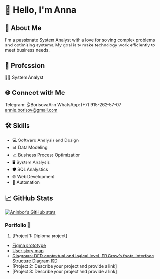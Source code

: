 # 👋 Hello, I'm Anna

## 🚀 About Me

I'm a passionate System Analyst with a love for solving complex problems and optimizing systems. My goal is to make technology work efficiently to meet business needs.

## 💼 Profession

👨‍💻 System Analyst

## 🌐 Connect with Me
Telegram: @BorisovaAnn 
WhatsApp: (+7) 915-262-57-07
annie.borisov@gmail.com


## 🛠️ Skills

- 💻 Software Analysis and Design
- 📊 Data Modeling
- 📈 Business Process Optimization
- 🖥️ System Analysis
- 🛡️ SQL Analystics
- 🌐 Web Development
- 🤖 Automation

## 📈 GitHub Stats

[![Aninbor's GitHub stats](https://github-readme-stats.vercel.app/api?username=aninbor&show_icons=true&theme=dark)](https://github.com/aninbor)


### Portfolio 🌟

1. [Project 1: Diploma project]
  - [Figma prototype](https://www.figma.com/file/qerYZrp4mFJuFJGp46pQ0a/%D0%94%D0%B8%D0%B7%D0%B0%D0%B9%D0%BD-%D1%81%D0%B8%D1%81%D1%82%D0%B5%D0%BC%D0%B0-Stets-(Copy)?type=design&node-id=1201%3A579&mode=design&t=X9OjZvAyOmRf89OM-1)
  -  [User story map](https://miro.com/app/board/uXjVMw-rXSA=/?share_link_id=11239540086)
  -  [Diagrams: DFD contextual and logical level, ER  Crow’s foots, Interface Structure Diagram ISD](https://viewer.diagrams.net/?tags=%7B%7D&highlight=0000ff&edit=_blank&layers=1&nav=1&title=DFD%2C%20ER%20%D0%B4%D0%B8%D0%B0%D0%B3%D1%80%D0%B0%D0%BC%D0%BC%D1%8B%20%D0%B4%D0%BB%D1%8F%20Stets%20(2)%20(1).drawio#R%3Cmxfile%20pages%3D%224%22%3E%3Cdiagram%20name%3D%22DFD%20%D0%BA%D0%BE%D0%BD%D1%82%D0%B5%D0%BA%D1%81%D1%82%D0%BD%D0%B0%D1%8F%22%20id%3D%22ZLbmlNvk23ttlplK1AKI%22%3E7V1bd5u4Fv41fnQWkhCXxzhukrWazuScnEunL2cRm9hMbZODSZP0148ACUsbsGwsiD11H1wQQghp6%2Fv2DWVArpZvN0nwPP8ST8PFAFvTtwEZDzDGnu2z%2F7KSd16CMS%2BZJdG0KEObgofoZ8gLLV76Ek3DtVIxjeNFGj2rhZN4tQonqVIWJEn8qlZ7ihfqU5%2BDWVgpeJgEi2rpf6NpOi9KPexuym%2FDaDYXT0YOf79lICrzN1nPg2n8KhWRTwNylcRxWhwt367CRTZ6YlyK%2B64brpYdS8JVussN1v1n%2Bvsz%2FfElfJ7e%2B2Pv27e3fw95Kz%2BCxQt%2FYd7Z9F2MQBK%2FrKZh1ggakNHrPErDh%2Bdgkl19ZZPOyubpcsEvVzslnhAmafgmFfFO3oTxMkyTd1aFXx0iMfdcZobE5gWvmxlA5bjO5eHHFi8N%2BLzPyvY3Q8MO%2BOjsMVK4MlJWZajWr9FyEazY2WgyjxbTu%2BA9fsm6tk6DyXdxNprHSfQzXqWBGDV2OUm57BNLqfGQ3cmKs1J1Jp7YdX4PssU574uVN5rE30uhze5IwjWrfy8mxyqL7oJ1KroipDS7Og3W8%2Fx52UmwiGYrdjxhd4dJ9sBosbiKF3GSvzy5zv%2BZkQHiqCKA3RoJcFCNANh2R%2FNPqiuFDYt%2FPWDD5lnZ8cjLf0f576f818l%2Faf47lurQQSY9zv9fssU%2FekjDdL05rYhVZeSLqRVjv4pziZOngxet2TqNVrO78CkbHhsIDRv%2FUTYlEUO7S%2F6IZTSdZo8tBCN4LKUpidMglc7Z9AqRqQGibQtILwR80smuc466mnO7cc7LGR7l83%2BVH7tSeV5zZOVXsSQFoj6cYwlDlVWX4%2B1axVsjC8xWMbYkXHm0rRqIpV0BLK0d7EuSDxgSA1kutmKYffVqOfCfPnyAPRXBHP%2Bjx9fRU324ml5mOlOGNYtgvY4mKruHb1H6lY9bdvxHdnyBKT8dv0nXxu%2FiZMV6%2F1U%2BKW6j4nRzW34m7lNBbho%2BBS%2BLDB4nL8mPkgQbZ2odvySTcMtwcPlnzDsLt8EWx%2F1wquiJ1XmX5pVumdYkXARp9EPVLuvmmj%2FhPo7Ym23ECvkXFKxcKDHFq%2FMbZYUQtmUR0BZyidpUMTqVppiQBO9Steeswrq514gAjQ55dGvXqFofWVtrg6UmdMCm6hjol0Stzw6K99sstXKa268%2Bt55KbEETpYIwzrFsJKsJudg%2FJuxolusH2aXDOei6uvyZjN8Fj8yEU1Z9Rf3YWWngcsEap6MBHe%2BuK3Cs4kYdb3FQqtx7GBMMZyxMlPl2jazEIVXXju%2BpLcRPT%2BswBYK1ryiNUvrnP61H5z83t04a3gzjO2zVWCJCRjLtTplSoVJmF4brXO%2B7ZBXYDLzlk7FROQvRGl%2BPM5HLhORSEqRxRYQuK7w7loTtWnSIvV%2FRJy65UOLYLKaqsO2q2u4ulHUW68aSsszQPfahzVqjvTL0rhIDMcD3y99973YxS35efv6Nxv%2F4H%2Fp%2Bm%2B5i2rfj%2B3Z0j89834bvAcoMkUtbsr2tomDpiDPN9S7kerqdjhGGdLy9ug3YHpll79q1VAO57dmbVWhn1FQdTh%2FC2NvQ5qgZmwBtF%2BEOKLt2dGqcR2aw2N0OxjthagNia%2BD6jMSt7S6AkMgBDRlCYlyxujSGEQKGlK2xoyzwHn4PSNzgkmttR8lq7lVFkcW8kePFXXICuCt88kJOMJD37nC3xqdoAnfR4aDbPXzio4JPm2AARhD1dldkAey43cAngWFIpHFDYaj56vBToxhDL5i33%2BN1ejeB8K1pnwA6AfHmbuC%2Bxml9ENzbFbg%2FZqWangK4AymC%2FozuwL3Gpdoa3C%2BQ68sAf2FRx6RmfUHc0v%2BRPYBNiGV5GhU7P7sPk4iNVCZxZS9g2S9HJpYpXdzGQDfpi0xgso6mvqupDleh3QM2e62xmUdom7wjlqSBo7pohza%2FwqtpGTvBMvP9rh7Xz%2B39MMdLFu4JkAVsFbggu%2BMK3yRXEN%2FtlCsUptD5Yc58kBkXDT7n%2FflAJKx2zQfA1TLUKeugvsYUsaFuT3rgA0FZkBBciRCuVZDN4RXLXGGJUyy5ZwqwLuq7zSl1AOC7ogDQTWxJd1GJljxuZTTy3Fh6CSo1QpThyY5RpY78IDAYxxPb3wbFx8xTSG0U2b3xFDIZtd1EBww5rSSOcvciqV%2BOkIwFC6jVj4FiwwQGXbCAQovG0dTXWDzieq8mjIgAmrdhCsqo4rNMFqWt0uStKpmwZB%2FVc7Up96TkL0t69MYcAtx4tPSATiCSDHREC%2FdGDwYDyagzbvBZN5XcH8siGoKodXWdWePYWYM6kDU0hokDDBNNiITCmEYvpNAQY97fjqlH9V4sm%2FLusRT38KTne6K8sIHKN5OTiccS5wij5FDG4%2BmhJ0NHJxBgR466SHyQxd8hHxmIwRySo6T9iGRjC1lIDvAwksLCideQx2rUr0Z2JCR6VIREbJWQiKCV%2FVOe1IYcDLJYTaU8ASvG1hglMGZOdSF5%2BFVXHzFw1BBoOfvVzn61Giw%2BZqZiGi2gqv5MJ7MhIE8xny4sYtaEytKlVBMK221MqDOLVaNDlT0idg4Ouarh7wjFy3RwCLAYdXtgmRImTodlzjaOIeY4gZDMEPjcEFAguyMOvF9Ihn%2BfuL%2BBM72Oso5xugiStEpFeTGv1uTK034T0h7%2BT9WrVkm9autVQ6pXjQF1J%2FgvrIqNV00TO3H2yw5waD0hdssvuJ5fzkxxQkyBTyA4Iz6yLr826eLD%2FPrR2S86U2WKjX3RXeDeIUpwJktERqWtsZdp0Yaxfj3yMZap7MG9WkBnTCUCVMhHkwhQw6%2Fb68OYTh%2B5aSLN%2B0PY5%2BwN%2BwCmOoG4zRCkmfVHVPvtBbaNqJDtDJSwiu8bpSvLq9CVpQ36tLKlzu6zptiNitetg0A2yBhzSDdBIPgxjO1vJyT4YSPVmE8EMCTV7FhSqb9nf3oJMuGGDcrOBPl3JchT2GMNqbYcjBp3uGFLT06%2FlvnUB3kLmQ1oYZW0Hc2eXmcaZPaXIRqkAN5dsTOCaUMOdJj2kTsn3uXs5TthLx85AS9fmbovqAG0YIQaPn9Z4sm3m2%2B3%2FxqvnZc%2F%2FvTev65M7uWlxm2MbuXFDLEyYaBoHhGnjZuvPc7v6rE7rn2%2BnOpexS09do7rqSJqdRMuciseO41B4oKsbU0StgtGBBlOR6hdZceXgy3vR1BuhVvaI9Zx4Pk2xDpmOPeBot%2BJL6x2cPbLYD5U0Ufyti8FLhOiz%2Bwy6c%2BqEo9mA%2F9fjQGqAQ3UkgEo2KcG293EbGD8f4g0LiYPfryp2fvLA0OiSZN2QQKbrjsu%2BCoI98EwDVnVfTm8TpFITiDDGIFv97Hv9sUkRhOMO%2Ft0Hynso2Ge9tB%2Fmk4eilU95AAnj%2FpNloOBGJr6ABPo%2FroPXigEcqcHpDW1McxOHqAzfmsR6pjxG%2Fp1EAwSdoffe%2B69crApoJoB2r%2BPcaDPn3%2BUv%2FlixbLPPn8dHZgKfVNPXSud0QHosK3ZNxJ%2Bjq8LTUP6cPpQ1Js2aTkCpD9Gl%2F5WbDtu6AfK1%2BHAz043f2C5qL75O9Xk018%3D%3C%2Fdiagram%3E%3Cdiagram%20name%3D%22DFD%20%D0%BB%D0%BE%D0%B3%D0%B8%D1%87%D0%B5%D1%81%D0%BA%D0%B0%D1%8F%22%20id%3D%22l-GYFpTUeFOPe2rabOXW%22%3E7V1bd9s2tv4t86C1pg%2FiAsD7o23Fk85JpumkPaczL7MYS7Y1kUVHkhO7v%2F7wBgrYACVKvAgE4dU6kkiTFLnxffu%2BJ%2FbN0%2BvfNtHz48d4vlhNCHrYLOcTezYhBCf%2FJx88Rw8L7oN0j8%2FLP%2BmHqPj0ZTlfbLkdd3G82i2f%2BQ%2Fv4vV6cbfjPos2m%2FgHv9t9vBIv4%2FNdtFoIn%2F7fcr57zD8NiL%2F%2F%2FP1i%2BfBIT4S9MN%2FyFNGdiwvfPkbz%2BAfzkf1uQrwJsV%2BjiX09ST%2Fj%2F7NvNnG8O7ob3fnp9WaxSu8sva%2Fvf3l8Wb%2FMAycg84%2Frm5vo2w5N84u5bfmo5V3aLNa73s9O8rN%2Fj1YvxVMr7vjujT7GTfyyni%2FSg%2BDkjD8el7vF5%2BfoLt36I5HK5LPH3dOq2FwcbrHZLV6BFBz5frjOc4Vf8W%2BL%2BGmx27wl74vT2W5%2Bvrf87dQOCxn6sRdBYtMV8cjIn%2B2i4tOokPOH8ugn3flk3%2BLmt%2FusbOFZYeFhbX8sn1bROnl3ffe4XM0%2FRG%2FxS%2FoFt7vo7it9d%2F0Yb5Z%2FxutdRJ9bsnmzKxDDRtwen9O%2FTD5OP%2BVl4T7ZXvwNduj74lpQdtBN%2FLVc%2B%2BlfbBbbZP9PVBZQ%2BdGHaLujl0IXe7p1Hm0fs%2FOlb6LV8mGdvL5L%2FnqxSU%2B4XK1u4lW8yb68fZv9qCGFiBND7NqCFGIPi0KIHUdpGXREvEgezZWd%2Fr6%2BnSQPMEDZ6%2Fx3tvX6Ovs830qy3zfpOdMXdvbbz3Zz6Q7J61n2%2B132O8x2Tl74zJFvs99B9ie4OGb6%2B52wJASpycWSys06zlYLK0rFR9sE5Zbrhw%2BL%2B%2FThOEDgEzG5TiVsmRDeVXGKp%2BV8np42F%2BroS7kSNvEu2jHvEzmk4n6%2BrNoNZbWQTVsESLloYrVF05WKZnjLSNI1FZRSmN4xYooY%2BXO5%2FaFIMYTHAVRGjlueHC%2BORT7AommpVrFPnHIf%2B8TpHyr6wL1KLCoxgTCIRMGE21o%2BfBE3BvWQcflQdXvK%2FnENdbGeX6XmSQryq2i7Xd7xSmnyBDZvf6SPz3Lp238VTzN7M3vl3r1x%2BgtlhfniPnpZpdrT3cvme6kELV6Xuz%2Fonyev%2F7U%2FT%2FJuf%2BT0DT1w%2Fg0W8wdoKdURluSrxy%2Bbu8VxKEx0uodFlwzCiJZ7QLI2i1W0W37nv6xM3E65lP0FfYqXyV3b616U0OhKwNQEoKfM71%2FxZycI%2BbETI9virQ%2Fs2%2FyZ8yfS9MyJsEdvzFGf0%2BNtz7uBld%2FGE26jg86%2B5sqzuBC27A5O4jj8STA5%2FyQZ0OUP4LSFk%2BFjuXYujaqBXFlyGA17Rn8nTHldKEWEVb6b6FS3IognaPgh%2BrJY8dgtaO%2B1de5iVSQHd68n7qyE3cK7Vew5KXnyHPb222HvaUIYiNickPqXwM6pi7mLsD3%2BhPH9%2FXZxDnSpJv%2BhRKvwMnJPbTxOMr1vLzHdMN1m1t9VskMiHa%2FZldDtyauH9N%2FZ7Yyuk2tmPdiMwcrauzh7fcWsltvsz0vjGAmLalbuhuhVJ%2Fcpv%2FD8GoTVlUj2jl9Yda3g%2BgtQ5hrcO4z2es8F1eSQKsAl3dDVz7oHZboMZUNFtWTq0GykJheaLH39L%2Ba1XI9lFGvsdKBap3%2FyabFZJnc6Fb1L6c4%2Ff%2F39T3%2Fx%2FsPby%2FOH%2F9y%2BBN%2Fnf2I9dWdMMPCfC%2BZhR8pzopPx%2FIfdUpseoPYcQqdLYYOMWOXEWK5zzhjqO%2BC1KUkymHD0eKqjJ7nmG8qaXzYlYe41XtbXTJhPZpTAS0244TUgYStijkOPrIWenNOTRooypoRL0cr2NdWUcY0QcV3NYu8XO65b1NcQ8iOj8n3ugUOBd0QHuZx6oZvaEDqEZzvsh5Yd9KI4hDa2PIzKH96ATbUIhJz9ZjJYlSKADrkAjV6lEFMiTnFjXTFUfcNrACUNi6b0MAmYaEbAngf4F%2BnKv5KUi%2FP5l3RHwCfZ%2F73QLG%2FF%2B7%2FNXz9%2B%2B%2Fpxen%2FzW%2Fy3X%2F6xvv63nWfV6UbHPnYsFDI%2FkJwT7Yj9AU7ejojaR3YqftyqdUJruITsAxtgWjztMRNyRRJOTUJ2BEJGmtCvoxn9ToWVDCLdQ%2BTfaobgJFrkX5N1q0TWrRvwTDfErFupDMo9p2dm3Upxlr6Gkq1D8mwnit9wk2cf1t4vL%2Bg%2F%2F57Z%2F%2FPrxv37zde3T39Oy6VyDnM38YPXsWQymDxo4PBh5nPcjRcyZFgDRf5gfInJIw1ItqRipJ5UzxGkWh3rBmMQW7N91IsBg126iOmJQ%2BD0b8d42Z%2B4sTJFD1ltDw1HO6vArR4sjlYwqQJf8BF8kWMZOohlLWLSIXWERaQK7GoPkzwEdDuFEcpzeePIJv14WDAifPSjTHw1AHU5gJKXqdRVrHKlyWMSaNkYBWKSCiUptUaZgoDk11SmvPaUKeAoURi3sANCjLYT9gNcfsiHc4RSbANcvQOXJ6kRgAjzkGDF86R9d2k7qw9jKM%2BSZgC0GETRbN%2BKZyPmr88c4ekcrGAEidrbx%2Bg5ffv0%2BpC2GrHm93NrHu2iz7t4s%2Fh5xvgBV5lLBzh4bMGRniW5odShTm7Sd2kyJ%2FMe81vTd8ke3Fbmfbodg2Nhbu%2FsHeO9PyJ2h0S%2BnXDgIOWKWtLt1NQiQSIHVIbQkYTQkjQRiLwhyku1Z9rIi5EXUV7I0HUKDwT9tVEpfDEAMBMfjlEpTgSAXOLHrFLIWwaFdTyvg4f%2Fxk%2F%2FlX%2FIQ4d%2FibN%2BWPAvuki0wX%2FRTzlzDf43xv8WCz6GKVeSBj6piVDTsZ0X%2FGnHC02lQjOzQMF2JCML%2Bh4P5joFQRztKjWWRBSoCfigXL2rNlMgVmLTFW9iJZcDMEk%2FmRMA7MxCtEuFd1uEGmnwtW4412mp%2FVKCNL7nK4w0Acx4g3kdnTXlwDzWOAgEhA3WdIg10sWBBKSxBWQw9QhK1CMEhF%2B2Q6xHOATQrdUjHOU%2FJnQEZV2HCoXqhT7KCoXqfluczIkJDwb3lMA9jHEIO%2BHqAn3dDEA4vVv5TNtyrU667WkGhmIcRXTVGzBUAwwdXbVAeWL7%2BVB4Sqr7XlMUowPagmDToIFmIDj4%2FGTbR0BNGmA0WW4goj6eTbVUjDje6oiwPBO7iJo4%2FmlS1biB6eDFSh7Gbzpea%2Bjh%2FW6EhfYzEclA7ei%2B9G6UYN5ya%2FpjQ5Y6nfo0aS8E1qgLvZbtZDG2%2BTrmrGVdP9F17AR8k4fSXBtghzpMYBt62rd6HD3q5HhU0Ye%2Bj4JsxXvXHcDv5mymTO86B%2FSIJnCFD7F3nfzR1ci3vlzv2K45tGkNv6LcGAY8pAv6X1fMWM5RLJkRnHhIzFiWupbMiEZPjBWdSnofiyKZzlLuGRTe5a5OhPiOiI6QKtwwcoc0UQpaSmBXRikopb%2B4iBCcUB%2Bd4LSByoVjpalCwBjjns%2Bb41bagLwFk7wi8zX7%2BHa52g%2BDnhfvyvO0PANmrKPjAn4FTbEH2iN2lqXqwKEv3nAVExtOlkKj10sqqoMuMjgOVWgnR8e4GaWhoB6tlAawVl3gpByi1vDrzPvu3T893fjXtz%2B%2Fxbdr5EWSrPOTHQknzpPhdYRSZeh%2BnkzdkpROmjCrSe0IwUSFvqgd28TCldPd7DDVHkGWStdkP%2FCVXJG7X4O%2F5MQ3FkarhkWNCA1MddFgpumBwkE%2BR0asohpnjsxdmum7XANj%2BJJVVI62WXIShysUQrUzGANPIOR6TwYWsCqW7uRUmJznFWqrkc901sI%2BILct5L%2BKwqJ2fpNUB2jqT%2B3ULjrLKdrImNLO%2BCEB5B9iB1ZfBpAjlNLJzm5snoNLVI7mxuY5y%2BbRzYmnn83z6%2B%2B%2FvBL0z%2F8uv33a%2FBnYty%2BPQSj14OXCnRY5cXLpfXuJ6YbpNit%2Fukp2SGTjNbsSup2uidntLL2SfUp3vg5sJhfOp3H0fGWUPnlEM%2BVY9zi7mAiTiZfuhulVJ%2Fcpv%2FBiXaqpdF1cQw%2FpUqeTNeh7hmylbKuQ1iUTZ9GNhS2xzMXUwCpRA0uAEIZIFELVS2ClUkjkZqIvZAS7AiKK2kNQAX6sanLD%2FK2YX6xD5Wv1ah9l5av0dlTMam3eB1PsKHHQCbrlqe%2FiOOOKcapA8sgp%2BsiMS0WfuKTtSKEHJc9gPWmivWFrkitvTZuYsDpeqbaxnZvYFFK2cysLiDnAvWO0vPwLGi3vkODbgGA9CcGWwyCHpOUhOdLVqNWR5%2FZq1yp40sRXxyc0VGs4rVj7yJc0PlHHz1caRjSXB1Pq6LqfLwqtkP0B9YcoMFOmLw1DMmtTdPMba1MJa9MBpT3aWJu4wtwstTS2WSbmhygcILgRm5XGruTvh2hYYsu0F1YU53whNKgP0lUMDWPRDcvy7oHRSRj7EvQcvhV8dLxVMB4QHG9vTfn9GHxWlkMtF8GUYZ8N1ZLUdAf4H%2F7x783D29M%2FPz46n91vV%2B%2Fi3%2F0SFkAIndJBvNk9xg%2FxOlq9238K7Oz9Ph%2Fi%2BLlYPP9d7HZvxYqMXnbxRF7wOKnffGhy3Cw%2FKHxsQYJ0x6ZR%2BJ6TaBwLe9wPL6CgbKaZhaua9ShJNjYN%2BU5oyHdgobSTbKY4FEq%2Ffy%2BTNM2dl3z%2FXtSD6mc%2B3htfkZM98g6U1TLagoWJrMBmfwQtMnAHJ0b4tIRteVOsfbSGKNdc8mhMR8s8bZf6PmgeJ33fdYa2x583DII2lVl63l6aT5Rz5eg9HFXzCflaOX80bY8RaNXzyKtxWKNE8inozBfo0AxC%2BuQk004PMKikhdSePv326bP%2FmifDuTxfdJ4yQQPyZbM2cN4hcS7oqukXltmIOZcgKeeeX69VPwcbMd2dgwrjcJhsG%2BrGtmD8uqNB4ZY06CFZDGqZq2c1hGzIt0fjI3ZdXtaSmD1oyMH09o6I2QEKQTjgFtEuaMToF0Q9DmKWx1%2FlvDxjfKkuLe6UlkbPmN9s6SdrF%2BeVBAzRp20XD5jS9VM4VCfuavjXibeB7u4Bd5k2vC0p0hq6kbxnekP0ahC9QFIUarq2wF19LHAPKC1B8X7ERF8x5fw8A5ytIzyaoa6DAV5NBxrxOJ%2FBRd9qx%2BJtTFDqxfpmRyMOhJG1nIPg2vzK8GGrw44YGdYvDpqRQQKzX8TYR8zIkqyzVkzvI0Fq0RjXgYt1G17khtw1YKRB5Fn64BrPLupyJnAjk%2FqUycaGwLtcTB40qeFq6ojAAydMHT0ch8MctgFxuA9DEIbDD7YhxUz62DVl8pxycxp3%2BBQwVEHd55VIshpEOdGxjo5Q5X0fXpJaNeFopCkAs93WNWh%2BWoZag3lFUvomCvC3frTMe5x9AgJHXdEy%2FboacHJQkSM%2FYk6u6jA2itiybjlhGPTyxg44ozb8VtUKqEZZQvr2PLcR08jxBLdRPhKFRnpIne4bivXYkzYAuCjDF9R33EIn7axwZCEc8qoj9cUoqSy4IDkUY5pl3XNmOkZuJ%2BMJTfe%2BE7Cyol3yUawUMI540dNz8mL9Zft8thmsBJJZnsOm8GTtOQ8iWvqm5Tnp7aFc06mrbJNS21UZ1zyg4PSFa65ncE05XJPlJrTUFJw0bApe%2BivZWXn0NYRR0%2Bv7FJTChLbBGm6zb7k8izFuYrrsqtp9EtuEjzoHstmfijeflMuhJMqcIiFbRcjqjldMfKXeDJf0etLrxYhqkXXsdimmImF96NCo8gA%2BNJDc4TaqlN8PMZ5IzAwsZfESC%2B169UFMSbhtb2HncIUF3VHalpdHuPFgW2Cwjb0fBEmwzXQiVxXbXJDsow2y0TsJdcGzR2X5Fek2iNHpArozZna7YXpFiSUx2gJjDgQGGMv7IQb%2BiCW2xTbAqAYw%2BiB7RB9glAdVCmBkzdlro%2BxJ17DBtPJ%2BSBzZMzPPNAUBV4OBpvJnLiloqhUq7auao6OpD3UDogcXChsR7cacVDL6iR2C5Iuh6x6%2FGBQkBvDEA0oCxXBYrF98mRFngRK5yz9kbTOf5xu2UOJUF%2F0gk0VJU%2Fe7atmiUwxbEYFFrU22KJFUHqlJthdqIdiQbZuuDDXZVuyo308hJCagAnPIJRepCs%2FfxVH195UvrIpwkWFbCNlasS2fLmIDn4Q2ZEu9MsOdHylxO2BMYYxzNiGRrBRPMrPFgM5MfD5mGt9paJU%2F9HY0oEFKlRiVERIgquhpQGmt3Tz7V%2F4RM6IwREmomFzdlW6jRjUJ9oIJX01y2XKSg9B%2F3J5rqS42uQ0eAq2ZBBlXx%2BCDXdecniaowfPaCHSlMKUlvaNYRURObxRjXU%2FoIHx1DlWkLlS11KBmYFCVWCN8NTLG0Hnbl3MKI5ipYeCqd7jqOXxzSbhSRksiLXW0Hhz0ED5q1B%2F0wPC3gR4FoGcoobULNRhtFlnLb6Z2kTUn4LWXvnqECwgy6MiaD5q8mLkdU9tE1o77K3WLrAXgGnRt%2Fu2IoZsmVOs4IUu2qdOSHFO%2BT0xm8esns2Tn6dsjWp%2BHkeFhrXh46FBQEW8LmFI5cbLk2WUEmjSzdlrKD1CG%2BWinDhqw0Jb5KoKK%2FYm7Cg56zoIdhnuetLTijI%2FsXGY1PrLLwxdGouZum041yhYtwyVUDpUdetEyRhV64xmNaq4E%2F8iMJ9VsLioUcW1rmos13kD6NCtqxqii7fDoq5phRQQuh1gPvKY50TXER95WR1a7eUfWo5BVbg3pZZuerLVEGpbUYkcCY4PsyYrayQSTz4uow6GizClhjCILBzZjkE7TJNjDUdVL5LziwKlpqha6USveIeS7tsLmKRyVTBCcldzVdAgUWiH7wzdyxiE2ma8XBzyxMYltulCraqsKxKuRrVqR1BgwnHvD2Abs2E6g%2BJ0R%2Fi97EBJm623%2BBfdtq88jcI2N4KadALQzgsX0ONv0cVUVTaFipBOayjOjTutXaHx%2BstVt4K68IZIRJvXMV3mKEhlHW7vSVVrDSG2KdGoapKDTDnahW6ircKkHThxgMFV5QAnBtuBXNo3tsGyYzTGX9F0OIak7evPw5a8o7RVBEP3np%2Fy6Mr%2F1ffS0XL3lu75frL4vUjZitu%2F92hgXfu1iQ37SdMs63jylCl257Xu0WUbJvwmnRbuXhMmO7HcXPVft8qNY2unGtJw527Ja7BIenhbsKv5lvHl%2BjNbFIUn%2BWernnhZEnn5ccjndtkwUzHVxJurCz7fsNsnB7pPj0zNl3D7JoCj%2BwZ%2FmR7yZ8xdWHiv5Ll%2B%2BLpPDpcfMoX5agBm335dE7X3IFN4peI7EdfNHyL74ibnS%2BeIu3iSwF6%2Bnu8fl3df1Yltc3nK93C3p%2FYH7Ms%2Fy4H7M5XD73a%2FiaAdvzny5fV5Fb3T31TLZQNBflk%2FP8WYXrYvICIiRnJvrXtOMrRcSGWRqIG7cw0613MAptvnsQA8wmzbZgWW%2BxgC0TpX6O56idjZdHWqqnQQU0btFb8Ku1U4H6rv%2BgPspO7AhgFco72NWO2Vzc4zaadROo3bShIhiCqiQFiGGXIyOyuk5OumoDk%2FATqitiirLjDtfRe1SQz2haFMlDVXLiR%2BufSENVYyEwdLQAWmoLmiwZzTUFJEkiY1GQzUaqtFQ20jZ1VoNdTRTQ%2FksVBecTh8lVNaZ%2F%2BSF0ZHdVkcX7j3HnVGES933MopwUHsWD2qvIyoOee1zWqxONVVlF1mBzfxwl95fijuYqYWDAOTsmJz2%2FoFPPsXcFPHwxv5wMK6lBvVZqQ7t9a0kqnnItTx3j2v8VJpEu%2Fct4DPryiHgGVxTD9fI6TZ83Xpbp2G9bZYKnP7GzCbE1dhyW8sDluPQTQXuCVCWKPeIX6DalODaYiMBx9RQqFpDgR0PNGrSp4iiYrjRCUUUDVARyru%2BZRV20876upVVSMbROKZ%2FlLIIiAJ9EVBS4DM7o4GUwcE6OOgaHORviFjM4ViOwUFFcdBzQX8PjXBQMvYkxUHCuARzy%2Fhd9tsXXIIlDmIG3dxiB6bNwIjgrmnkQju4E2u2HTqX2sCdcnAXwPpLfeCOuo2awN0NmVwhRs%2FLu7Z4TJDlhmuvkuw4Y8IpLvOnNlUUS%2FjEwj7s4cUGMbcjhdimgRPdIFY2U2VmmpSmkOQii482YSeUPPYh9imVjc%2BoFaDtPRt7olCXCrpWjsdnGxuuSsZixd76bk9JJRjDDGYfnnlA6diYwG9Ds9rHnI%2FtVLTLngnpJVTLSU8gzcM7z7OGRAgcZHpqDu4apadOAz71wgFNUvVJUJXN%2BVGTly2FiqRO4OWmgTU1eVnSPgpMwuqKlwmsffdhMoUZZHdkyR%2Fsr25orz7t6VaVAUZoBfqyXo2miWnh1nMjqenUWSBUWIa0TpVhjAQsLc%2F1g7L0kPMUwQmgqvkMgl6e0iEJaSMzgX8AdHlLnpXMraN6omAghodnYnT4oBsOJHluH6Pn9O3T60PywaM1v59b82gXfd7Fm8XPM4YVVpnPF3iAbQH8U7q5QSkJkJv0XepiY95jfmv6LtmD28q8T7djcCzM7Z29YxjnLOkLWmz%2BNEy5kgd7r9pSOAaUwtyRhNBCTMcKfLEcw%2FMtW0oaqguOIwZwjym3XvSUPpr1l20eBuhW01WiCGmiTgVSQSA1LOmWJD6tQCrLOHhtW1FbG2h6BMFgT0e2tgdVzDIbzBQgXQzg6LM3AHcI4CyViiyD2hDXkkMhnd1NiXAQCIeFwHcI23P25k8MfFNleXGQk%2BeIXB1KYypBTVKB%2BSXezBcbtuvN92jz1%2BmU%2FTzvviO2sek6KUpN%2FPRCvzaCXmbKZG3FMc%2BkawdVEY%2BqWGVU9e109KOb2nEo%2FeE7iyTaXE8IK%2BRwGIRVAGGJiLC1oKjvuC9mYGg4Ud%2BmSZ9qIooT8BjSW29MEUN6j%2Fq2mY1VXrzpjskgkjwb65DOhyps2V71tUGGrnP41yl0DS5C0G70CV7TEr%2BWqNtxQpa8U%2FcoOWYndNffOjtP78bECczetGLOMLtqzD54PJDnc12x3lp%2BXGzOf5X0Oe6sLle3rC4McjVDbbvtuvJWGQqsBBWceqwlPZyQSNMhE3vnnRsGPNNMFHbeeUFouRiFtm%2Bcd4bxIc6dMWG3bhNKt3kTyhwRRROaLUWn5vQ%2BXB3Qr2DaT9ZCNBsELqUl4oPsPumKyX%2Bu6TmkahMOH6YnubVbFajeg8OtSCb0GTS85RXFsjdHVeOhOsiY6ZZQ3PVtkeE21fF0a5HhIQkAmuaTigJgAmMWKO%2FQCAPpRbfQftKgX%2FViN%2Bi3vyFiaoJriSEOg35KoJ8NWrDpBH0H%2B4OgY75BRhU8DQClcWaNAbBpLFo7ABQDvK6ZvqAqALpg%2BIJOAFgRWTxp%2BILR%2BqrXuAG9%2FQ2Rx%2B5MW0jHdwXz0iaSxz7EtpCeLJJRJ3g66raQdK0cD582Ni6VjI46jmP5VUui44goQeK5XXjuASUj25J7SYO%2BY05H9irGDZw4wLSp2TfMHCqvpYnIyuRQTTEYMkxd9PolUXmSoJeSlIyHScmNo11KUrJLJJTs9NMTMjmRSMk08WGAlOzDzA67CLGPmY9pPvrJuZ3SxM4RUnJ7A7zVoGSM%2BHRO2DBCH0b2RX%2FwRVRRFZKYkYU9hvcTaUzrH5TrThCSuuqA15KbaGDdCRIMsdIB2vSH166JH4SWH%2FaiPUxJKDjYcAg7vpss5%2F5hT9m6pj0Q0nCDwv2tsmu7Xa72ttm8eNcyEuLffrtbBtP4YXc9c55%2Fvrn%2BEkynTm2zqCX9ZGg4aIvefZ8OfbqA3eQFprzj4sBXEQobo76nUNFaaNfW6ZoO4xooliVKm4dwOsfODrDn%2B5eBNVl0yMCaArA2mFjvKQ0rOoedE4K9TXNK1EQVjETPck%2FdQWVQMmTPskcQ%2F2WcIo41as9yO5Fe42hmYV4jR7PN197rOwvQbzfy20NjKaJ6Y6kTyJsY8taQvIeOCfRZycv%2FSkYrE74R03exzBEvs3HzNg9VnRtzhgWdGG8oObLlhVdMem%2FeztEXGDbY%2F6H8XAFzzGTP69OPfOCLHBym2KozephKgm7R6CkmPNJoqyXQ0cgtI0Jn%2Ffs7QpUur7cVZLowLKngPFZqDMwJ7uOmM6MH6j72LhcKMz5jRclGTH2aiZWw45wvepeW7C7XwJi9ZKUaAZWwiCayctWJEsBRvSNZUDEy%2FUqgU9a7R9kbiqsaDezUEx%2BK9YfEZ4jSE0o0ZigTak8bd4gr0GMgW9xOaA1waCzN1mRZxjUs03SKddhU%2BjSQrIqhJvWbIgSK0scl5aIkDCuw2R9PACR%2Fr9YPSmwkqRKzs8efvzsNylRrgJAsIl4xwKWmMPT2B6EYenYsT3hcptOPEp1%2BCHKAIPpEIoiDbPUTVrS6PbXXWe66bNGRqG8LoNC0veVuCKEI3lL%2BgT%2BSbjBh7Um4dtO8ZCX9xqMeXtViciB2PfBtXFN3TlBFuLO7SNqBwZaEMQxvOztR%2BY3eySK2bG%2B%2FUScxFHylURIDjbYU1zAlQGHQJomBINEv45ge06oaXpgE2AIV2tqYXolVKWUYbvAx22v1iqcCALpiXXRDtBa9R9qaZAUsGJNsf0MqAp%2Bt1EYom2vkE9ZyxBaygyPWozS7XGotXtZWrD14sUClVpKQbD4tgF6tmsakK0ShYau%2FrozJMtfajFpUSFFst2jVcXrxSalYClN7xnpzFlYTWRyqAZTulZ76I4rIMmg3lQ2%2FjVc80FG7qbosYh25m0e3gtZEDeQuAvRZ08jLY1oZd0nUzSOYahK1ezGiDh1w5kETdUADuuV9LGyrMRM1zZqF3j52znqZVg5Y96aI2exzB8tpN9k%2BmvCtbrWhtsNfRKLB6sq4WBItPZ9xOS9cq7ay5fkOw7lpb4pEzVOujbBdO7UjbKqkqknFvi%2F0j9hHfjpnYwz1AOgKNN0jjsABkZPd5Vv4DpIZcUvxVGWYMeQX2DQAerZGxCgpBGnLFG2ZGl2%2FftPVy7BiOHpWBAqlD3043RmoCFAiLLEwlHgECGpke3iMW%2FZANuCM8eG6DBnavPmYvMbCPuyJpB1E9CDMljppKEOYhM90nsIIsUaEKck8aUCYgedxlGkhXCZ5dNAz%2BAhrXiQAG9bN%2FdCVNkOXANqE3tXOaBMklRjaPBkOPDltGrcpD5gacd0UtJOZ6jBz9er56o%2FH9%2FNf3z%2FuXrff%2F775%2BG33fYqksn1e7eXAUi1PsWP3XBs41FmrqIka1HfcjnPuEfYRDzEEQUrsLchq8iz7RMD%2FfXyd%2FsP%2B72p7iz49Xn34%2FOnDw0aCgLblCOhjynGUKMfxcahDNY5UEOXVnld2UXK5Z062cex14TRpreYGMUWYBasn3xBn1JXvRYDKW9WALk%2FsA%2BtIhwKeahgZZfmO9HZIom9txRz0TX9Dkj69nQibknqZe6leCh4Mtg859c0fd%2BabdLnIAqC5rZqwyppDJdoUnemfvnn48leU%2B3HoP3kDdZQy0PQ%2Belqu3vJd3y9W3xcpCTHbtxlFpVsxfn5lN%2BQnTbes481TqjKW275Hm2WU%2FJtQWbR7SQjsyH530XPVLj%2BKhZ1udFCOY2i12CX0Oy1IVfzLePP8GK2LQ5L8s7T537Tg7%2FTjksLptmWiwq6LMyH6VbMtu01ysPvk%2BPRMGaVPMiCKf%2FCn%2BRFv5vyFlcdKvsuXr8vkcOkxc5ifFlDG7fclUawfMpV6Cp4jcd38EbIvfmKudL64izcJ6MXr6e5xefd1vdgWl7dcL3dLen%2FgvsyzPLgfczncfverONrBmzNfbp9X0RvdfbVMNhD0l%2BXTc7zZReuid7%2Bki%2F%2FhDiEtu2nyoyVLN19LxSGH5tisVmI0cmuGfPGFDhE86XOriHMfTf0yo9uZOGGfo9pJTb23vSQ05NuuYGmpowt72LU8d99iFjTARti3%2Bkm7EXRj47HsE94OrRa2gZCANsZfqaq%2FMnSCmi4edfyVUjGs6C%2Fes7%2BSKrk6OhqrV%2F8oHY3S2yHqegYMVQVD0D2B%2BH5dIVQcCuWtqgwUdgyFTftEKQ%2BF2b6bOHXwVO5JtdN02MvHeJ56WN79Pw%3D%3D%3C%2Fdiagram%3E%3Cdiagram%20id%3D%22t0sqmd3-MGJmDjIB11p_%22%20name%3D%22ER%20%D0%B4%D0%B8%D0%B0%D0%B3%D1%80%D0%B0%D0%BC%D0%BC%D0%B0%20Crow%E2%80%99s%20foots%22%3E7V1bc9o4FP41vHQGRvLdj9zSTJtus5tOby87Dgjw1tiMcUrg169sJCNLAszFRBQzLWPdhfTp09E5R05D705f38febPIpGqKgoYFx7A8beq%2BhaRD%2FxxEzb4wKEWmOJ39FIwGJffGHaF7ImERRkPizYuQgCkM0SApxXhxHi2K2URSI3XgaeAESYr%2F5w2SyjnU0exN%2Fj%2FzxhDYELXedMvVoZtLx%2BcQbRgsmSu83NKuh6a9eQ%2B800rjiP70bR1GyNxvNPH3toiAdWTqu63bvjq8g%2F%2B0xCpMz1fkBfmk%2FWavo5%2BLZvx9NfXj%2FcdUkDf32ghcy7GTIkiWdhzh6CYcorQTiFhcTP0FPM2%2BQpi4wrHDcJJkGJJlUh%2BIEvW79KbDMHPC%2F5j2KpiiJlzhMam7qDpngJYmAwCUxiw1ioG2SyAkDFxuQSI%2BgcpzXf9Aw47xkpI9Hy9%2BWZc7D12TwdP%2FeRob7l%2FO7SfvMzkwPNDpG9t3PvrvZd1Zt%2BnDHJHUaeDqcdQabiddIkTR1%2FWwy%2Be%2BEyZ8v%2FGnghTjUGUz8YPjgLaOXdAjniTf4RUOdSRT7qyhMPIoDnBwnhEJ0UMjxlJbE0WlsEVsjnE7KQIOGSV9AVmkc%2FcrJQEvLoznO%2F0ixBfKoB2%2Be0K7Q1Z%2BmDr35JGsvDXiBPw7x8wCXRjGOCLxnFHRw98ZZx7pREMXZOOh32SfPEsVDFNPkMMrG55LQNzjgO6YE9zLYQ01x2IuE9A41p54frFuB6by9yyDbE1aCmYE4Xw%2BypdLVGm3AVFV45LBP4RGgUZKjj5v0kR8EXNQck6Mfjh%2ByUj2Dw3WK2hQjPt7o2qSBJJpR4HrPOdrjKPESJoxhRCFdPU53cNIJ6CVw1UuC1VUcq5qEojEA9ewbUo7NILlBoltMzTm5X3PvdXCvafHkq5sino0rxLMuci%2FUmowM0WOkhzwGP3cIsgnxthm4GyzD7mTfmojLE7FWHRHLgGspDlxDLiu3BQGgJ4i%2FoKbdK6Vd1ymJXtVp1xRpt5yAuxffGTXXdHsy3Ro13bLDYZVRTdS0ehW0qlM92E5VggylyqsS7GN5Vapj2%2FBlgWhz2VhjYtapDql7R61EIK4JeA8BW5clYHUkBm%2F1q2mtHDBqgscfvfCn%2FvUZypT2RP%2Bb6xocAaUG1fPmOl%2BL5syEBR6EaDhGlDLx7PjJ8h8UeIkfhf1NioAwxhSAwmE7tfrgYP%2BfqRcOP69RmvL5JgFD40v0yQuXBQ4HWXk84t%2FZwI800DJpsPfKJvaWNPTqJ99pH%2FAzUwqHNoXSAC2TderOT2eK1DhkQuuxSQdkNxvj8Yte4gHahWRqOPPiMdoJeftEyLMYBxKM55FxNq2%2Fi79NhvxDOrPp0mPk40HK9xvI22xs2yw2uR5DUuyA9banYR3Yexpez8n5Gqb1RqPRHB1TJWGQfFLfmne26DthQd3D7qeXZpkViqOcTTii2TAQRzMyuthJFtuISdvHTOfkEbssj5jnkROboAVMyl6Kcoth89xCyaZibrEg37BrK84ttEq8QLwlU%2BEsbWB%2B3JRsnxgqUPETc1yfcbl1t6%2BZTGU6yz%2BTTFv2YcJXxTQpF6nd89GkBSX2IIVoMvWSaQHmoxUXp0mPSRWzpsl7MZg21%2FCts6bRgqa7%2BXACrG6BlgGE9BvmVJli8vo59dRzMF7rRT7WTfew0zBOfESxjyc5VW6%2BnSx7qtmTLKyU%2FSBHeopLtrzxy%2BZtBFVxtMOfmvmGb5yjBXUGGZ8bZmF6GOL1k05R457T8JvpHg%2BTYrVDVYhHagmq0z2aIs9%2B%2B%2BAs4Pzjf1p35P779PWhHYyXzTPRLJaFsahpFtaH2jSbe4rnxjDeS7wimnV5K1yuUahpNpsYXrNDJ%2BaWaXa7GejEawC18f5KjPdNjVc8XqP1Xo5u0dggXgRg8A4ER%2Bscy8XsuRSyvu9Su0HJ8LmDcGorPB0O0V36TcVc1pJesWqhCnP5ThbYrxo4E6OmqgFDU1pIbQq6ACedsUuIqfr%2BlpWTU5UT20R3XyqS5RuYWdyjAHNlyGIy9ISdz6mvcV6T%2FAYBbwKxZBeYpXfjuHWn2uYoquLLOF8eCvMtTpn59STAOL31%2Bex9wYm%2BJxTlPDlrabG8tHiq48mBl0UtxReEI6H98nBfX6%2BrWf0aWF24qSQlddmJh3dXUg3D7oVJvSbZfSTrXPZIbqoNUG2LSvStjuSnuFCBluvqjYLZ3qHh0yxQZRwHzmPub%2F%2BAk2UHxatPPz987toz2FktqBfxfpesUy99sJ6rrtqGJ6jzR%2BvcOariIz00NL5lfpErd6SnVV7E9ASBzblhFYdLN83b9cKSmo9lJJzbmRyis9cOusJcC77XIPg6vBXbdfSWXfblKDavSnw74WK7V8RFrukXspS%2FYHpUO45MCZLHgFoal6%2BY7cR3wdcEqL5iZAYy6UZw9EuzQL01XOnW4Jgl9wWoqw1y8R7PmV%2BataFzzoN9u4%2FDQZsHU5RbY%2BzGQdentKVqNr9z6ZPqbWv3tqVfdtuCQO0FvcU%2BW3svl9IdVea8rItqo0rQzDgvQ6i21sjmvf%2FcC7krC7u57bi1zoiZGF6b55xwK%2BSAVswqWhHeNW1U0YrgeV%2FJbxFu67iXGLHbuu0uVfqX1gnWjk5%2F4vHP5q4ByU3i9JKHon7qu6xZb%2BPndODxjjs89ujhkS1nys6YWX3Cy5tLHRfrw1e%2BlrYTYzWHL9lyUsenXjoairnUH3z2UuoS6E4fHvYctZ3YzuJQbwKrSP6Kn6p4sdrSuJc5VWWKB4LjmG7Uxyp2gJzdpnjjzzfFZ3n3%2FHUy2ovNH33T%2B%2F8D%3C%2Fdiagram%3E%3Cdiagram%20id%3D%22UHZB7cZDO78G4nKHzwS6%22%20name%3D%22%D0%B4%D0%B8%D0%B0%D0%B3%D1%80%D0%B0%D0%BC%D0%BC%D0%B0%20%D1%81%D1%82%D1%80%D1%83%D0%BA%D1%82%D1%83%D1%80%D1%8B%20%D0%B8%D0%BD%D1%82%D0%B5%D1%80%D1%84%D0%B5%D0%B9%D1%81%D0%B0%22%3E7Z1Zd6o6FMc%2FTR89i3l4VOtQb209eqy1Ly4UVJSCIo6f%2FoISCyF0EhVi7jrXVSIy5b9%2F2dnZCXds8X1TsZXZuG6pmnHHUCNbV%2B%2FY%2BzuGod3%2F3YKZMtJCBd4eLX0HCim%2FdKmr2iK0o2NZhqPPwoUDyzS1gRMqU2zbWod3G1pG9DJaA8XQIqUdXXXGh1KJET%2FKq5o%2BGoMT0YJ8%2BOZdATv7F74YK6q1DhSxpTtGuGPYjXLHFu68svA%2FtmhblvPlbmDn901RM7wnC57r4bzl3x%2FgeO%2B2ZjoJHXO%2BnPcr%2BVU5b5kPorIZPjP5l5x%2FopViLP3H7j8yZwvqwbaWpqp5B6HdM67HuqO1ZsrA%2B3btysotGzvvhv%2B1fzjNdrRN7K3Q36kD%2BG4qmvWuOfbW3faPnOP8%2Bt3626C%2B1x9yoXlQOA5qhQc%2FVXxNjo5H%2F9FDdvf1n%2FOvq6Us0sN8s9xXnsVSSeY7L5aCqhYhUi%2BLtf5uKKa7VRhaptPyv%2FFqQTH0ken%2BPXAfuWa7BV6F6K5p5f0vHMurt8FYN9RHZWstveeycJTBFGwVxpat79zDKqBm3a9tx4eCezXBPVreL91i9%2F4KtrZw92mA2qahorqyCe34qCwcv2BgGYYyW%2Bj94228K%2FZINwuW41jv%2Fk4pkp8QVh8rItQnIMQnpVt6TJQI7pOX95%2BFwyd%2F5z5sid5%2FHkok7wzeH9z%2B8%2FD3Pfh0dyv4P%2FR3K%2B8%2FS%2FvPwn6H4v5vMVDOgEMdz8IH9i9H7MGtcmevU9uaakXLsFzh35vWwUB0w4CKvmkjC1drujl61IZe9XEfJU2%2FRr0iy%2F3t0Ng3MWNdVTXT07flKI5yELOn3Jmlm86%2ByvmC%2B8%2BtkyL1h7%2Fj3Usvutv0x7b7z9vddoqW6d6Nou%2BFq7mWstY8a0nECOKxc4Jl%2BKYAYPWVJfBcWiyhsHQayqAjrqeT1c5UBN1U%2BggIUxHREQhfF8LH5n0bhvJX0qPpdGsvhsLFAAcPYC0RDp6kw3jLJxz0nwb7dR%2FB0PdaOmgO9NbozwVn7KUUkdu7KxxD%2B9DXP09%2B9zk6okE2qkEWoTdD6WtGw1rojm55x7cP%2B0I6%2FEpqYWvSzbFm604aNAa8yS%2B9zlRLjItIzOOAW1R0xVd0vy3yhHOp5ZwkfU%2BDgIfXFyHbLcpbe2byg93ordqpU0%2BUkBMiIhSJv5cyfw%2FqdHPfxh%2BVaumJaHfv2E0%2BdLfdv4uBEmb%2FSQW65IzflWZIZzxTcI7H0S06oc6607YNobWa75YldWgLpXYO0RmnCZxTBmc2DOdvd8bTA2ek9GL64gU%2F8ukBUIzQVQZ0zQcgTIOfHIEMuE34eYp%2B44lxi%2Fx0tziuzJSqPY5m3iZdqTZuIPgZFR3h53X5yYAhpOwCFKm9GIByAf%2By6FOScPAUHcZb%2Fi1y8LWyaHeWm92kO13n7MbrVKi%2BIjjIEg6mjIPwoE4GOYjUXgwH8xEO3od723unkpDxFGXGs4CQ0X8a0WEejpAxZWQUs%2B8hIrUXHf%2FxCJhnw4lGx2hnye9iw2lIDPEiz8VK9lZZ2eNHU1otPY6eVuWumVsJivmM8CKj45OElddlJU3xmYclUnxoNzJ%2FAKEQzhA6upFUIPQoEUCeJNB4JNwiIIvUbiFOGpQ9HP19qhuzN0ntIAApE0CmDJAsFeZjBgfTkdqL6WZfZjCdBDWTpm08Xwht%2FacR7bpHm3hC23TRNoPzhZDaQ3fdE54vRKh6EarebCd%2FM%2BWlf9X7Mvso6P81LLbw0LFRKUdkzDxtWOWhTn4GsYoUX4wT%2B02s3gewKoYTOI%2FfSmHEklGo80M3HjMEuv7TiLqyNBmgTzt0Mxg5QIovxpe9TOSAAPhKAL5Zr%2Fe1VuOqFWVd387lVl9UdE4roBJFKQLglAFYAmsygWnvcuYAjBRfQl7v50kDR9YefujuQPIMrpJnEIufW4TxTC6oZq%2BTX7Os0Vc2r6%2Fz1zYKxsQbTjuMaQqEerNDY6T6zjCQBoE06NsCCBMmX5HJ8RS6RSYP5DxV7BRqqtg0Xx7G9WXBHqDCwsRBThuT4dE2PnsRCqT4YpAcHB%2BjA%2BEG4CAjMCyC%2BfuRdLEPTh%2B%2FKgaWBSDZY6cpPB4qt4jYYl20Ou2lKK3oanvTmTJ0p4JCLJmLkDbEwkHgDCIWKT40Yr25CIe1Uo6eaBCxYB0UBGh%2F58iCODADzsJ8M0p8CCkTQp%2BSGxHLpFskNMtZw864KYltplaeT%2BQ19cagCE1mQKSd0BmMEiPF92mUOB%2FgcSng6UJOcBmw9jgQ980fUoEfAhf5JNJThPHXWHIrlmq3yPhtS5s3y8Z787H31uPrtTavPaIYT9KK08Z4OPicwVQMpPhOGwn8TsoFiTFfCb3xsLlF9Dal5211%2BNDbSHrp75y21u2He9S4H3Gv045emsneuB9SfVcd9zsewf0UAonKxYCz7O52H2A7H%2FghG7lIOrJP8ODB0LdEFrNNwLrigXaLeK%2B2hvpk%2BjRqFMsdg8%2FZlUKlhvKsyVLjacd7BmeWIMV3HroTV%2FoarI2nyy2ydjGqUkrjeaksnxa9%2BtPqvtxWUa40GUtMO2tpOnuuNFJ9MbA9uLRiALNRP5SkzWWHw%2FHkIRz2n0Z0Yh%2B4McLh9HKYxYTDMTP7zsdhEsbAEek3O1VwIuVHcrnGi%2F9NzCez2VHfdsjZKeSlPGlHupQ9oiPFd4YwBkWmEGYM0vFYIpD2nwbC72YIpFMOaRkTSCfkdhMwYwFm4j0HnwYfsQ2arJGcdjBncJILUnxCYmA%2BW6odAXDiAOZvFcDsajpbP%2FELlpnv%2FubrLasrblHhC5LfnDYA05REhwicwTQMpPpi4hdnWuDzeJwv3w9CQsenzy2Jpc0tstd6MHeqyAijrlZ7yw9Evf%2FfBMVe4vymnr0ZnFyCVF9C7P1pKIIQ%2BFIEjmfOLRJYV9n5ujaSu8N2s29y7ZfHfzrqRcgUIXDaCZzB%2BANSfWcYvft%2Bbgbh8KU4HE%2BeW%2BSw84%2Bd9fgup1DyTMrt%2Bo3aFrXeMkvG51LP4QxmUSDVd04Ok1eRnh%2Bw8UghgPWfRjQBgiVrKKcesBnMgECqL%2BnEYwLVK0H1ZpMX1KK0my9W%2FyhpqOnTcvWvyZVRXitJ%2FU09VDO4ABxSfTFeqxgYAiujsg5OR2t0kIKg9SfKjofJLaJ1qfb4HccXKrlHs7E01u2yg%2FQYYM1pppq37X3F%2B7IK1INtLU1VU%2F361za68%2Br97VbyYasb%2BOZ%2BE9zY%2BhuH82nqSIutRwB7a2kPgCGsO23bEFqr%2BW5ZUoe2UGrnTq7aQF3yqKr0y2zNUBx9Fb5eVP3%2B5FI%2BLqjhGdEHVxmG%2BsNJ1Md%2FTIiyjED9oYL%2FCeHrOTw0%2F5g%2FkNwXV0XTIIAProODKO62jyPNOfXErvKUbeCoPmF%2B9XA%2FuRnoXvx7%2B80lx56Ek5M7yZ4Hh0fzM7nvMXJU%2FLXhI2YUPq%2BVRbuz3Owm3ek6Zzdep0L1FU%2F4iMCqgWhBPtSZ8SJAb9TIMl3i7iVRukROQugCoJ45vLj3xnFlplTtcTTzNulKtXEDT7zwwGMGqgV1dma8sNBa5cdshGTwkjpLiAZQTrIE072pgylQAgsKuv6%2B%2B40Pc9hvbYNbDc3W3efi9UfDhhU0q6ORJWlYbLcob%2B2ZyQ92o7dqp049UQJwQg41%2FknngsHRAI%2F5zSDj40IGyDHh83ICdN4Mte%2BQi8STlpdGhMySaHnPDoiySA%2FzzXJfeRZLJZnvvFjKCzH8RA0fsnsGOi1mDW90ODiphpeTgw0v9UeWji1xOhtf5AMCLxgOtr5I95cYIWl90eFRKXwv4gm9a1ya3zMF9c%2BOiCK1W4iTBmUPR3%2Bf6sbsTVI7xPKTtHzYWnjMO77RZQ8ybAkcsYTzWQLunqgUsQSGvAUgbTk0kRVRuewlJqLlJ0dBfH98z21wVY9CfOLMb99tC6ucJNH8RNqf4IRk0YBuLBWRNy0QuqaMrvAbajM4rQatPsTwzs%2FgSn3jNbB7ABOUJo7SAzsISsHjiI4dgOFLgtLUoJSF0k0ymOv9aTz6JJRyIZQSZCaPzFNjgpghM6vx3oGcp4qdQk0Vm%2BbLw7i%2BLNgDPOO9sOt55OWFo1wC3vFeJhrvZcn719LmPERmitEULj0x4VT3gcwPu7pzcbPr1qIfR7KTNL7vKARTQgpLp6EMOuJ6OlntTEXQTaWP53BYXB7%2FpSdc0PBED8wchehwWCIu89nnBvT40ZRWS4%2Bjp1W5a%2BZWgmI%2B4zk3QITnBsBTgDI6szF1poAYmkvEFERWDPUgBfnzPqS3Aacn%2Fs5I5st5v5JflfOW%2BSAqm%2BEzk3%2FB00hoCppVyl7KSijxixNnKIcwcjM0RbIIWcSoUiaiSvErI%2BFn%2FVB456jbi5u%2FjHcjySacyH8xY4hf0QZ7YzgO71%2FaFkS8g6xsVocb4tckxd4W5Atl1UZsQcK8Xchqgnn8OunY24LAXMkWIifGzBYQgx%2BZsIX4t7Zgbwv8tWwhcmLMbCHhpa2OE3%2FBRsAaPpny%2B317CI62xL9BDj97gGTJXcpPigSZ4YQQzOzhTOMtP2gbApPnaYYO25Esc19YEnLy%2FO%2Bam08nyATtELnMHJaBLBkefaTgRI8z2aHMwydOtu8OTnyRMLYIjQXQHIlig%2B5nJhviamuoT6ZPo0ax3DH4nF0pVGp4NsSwdC%2FVDkuQ%2FbPJroSROms410Jwl7CGbUubN8vGe%2FOx99bj67U2rz3ehjVcqpcGWwPHU1hbA5Nha5hI%2BZFcrvHifxPzyWx21LddOyfcgjVcKn4HW4MAt0mYWUNWhzhfazWuWlHW9e1cbvVFRec0TId1JKibJMJ8PpMlwBaI%2BQAnl%2FAA5%2FXbBSytAVZlZKjxQu2CxOBtDQkPcV7fGrAMocHWEEnIupA1RDIN8LIGcLcZsQbcVU5TLPuHv4zQ4bW5KE6AT42Z1rMVLcJe6%2FSlkA4rneZZrHWerTgQ9jpnrsd0Bnumn2tFeqL1X2mdvZ7WWey1fq44TsZee%2FTpooFfJpxgGTsS4NWfL7QejwilfXEZnjXJQ%2FcikWwTPjvTAXCzaHiFLZGNtG5nsmnYDkQm0qRj1q5mJ9Efd5ULzLVULtC4q%2FxMb6cmKv%2BxyvmrqZzHXuXXT8wnKvf7AvS1VM5RmVP5fl%2FbspxP9gRXYSuzcd1SNe%2Bo%2FwM%3D%3C%2Fdiagram%3E%3C%2Fmxfile%3E)
- [Project 2: Describe your project and provide a link]
- [Project 3: Describe your project and provide a link]
